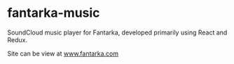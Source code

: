 # fantarka-music
SoundCloud music player for Fantarka, developed primarily using React and Redux.

Site can be view at www.fantarka.com
